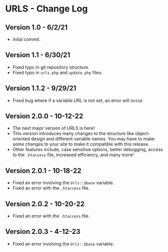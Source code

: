 # URLS - Change Log
## Version 1.0 - 6/2/21
* Inital commit.
## Version 1.1 - 6/30/21
* Fixed typo in git repository structure.
* Fixed typo in `urls.php` and `update.php` files.
## Version 1.1.2 - 9/29/21
* Fixed bug where if a variable URL is not set, an error will occur.
## Version 2.0.0 - 10-12-22
* The next major version of URLS is here!
* This version introduces many changes to the structure like object-oriented design and different variable names. You may have to make some changes to your site to make it compatible with this release.
* Other features include, case sensitive options, better debugging, access to the `.htaccess` file, increased efficiency, and many more!
## Version 2.0.1 - 10-18-22
* Fixed an error involving the `Urls::$base` variable.
* Fixed an error with the `.htaccess` file.
## Version 2.0.2 - 10-20-22
* Fixed an error with the `.htaccess` file.
## Version 2.0.3 - 4-12-23
* Fixed an error involving the `Urls::$base` variable.
